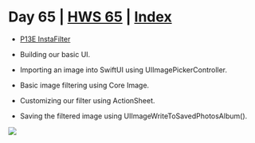 # Day 65 | [HWS 65](https://www.hackingwithswift.com/100/swiftui/65) | [Index](https://github.com/JulesMoorhouse/100DaysOfSwiftUI/blob/main/README.md)

 - [P13E InstaFilter](https://github.com/JulesMoorhouse/100DaysOfSwiftUI/blob/main/P13E%20InstaFilter/P13E%20InstaFilter/ContentView.swift) 
 
 - Building our basic UI.
 - Importing an image into SwiftUI using UIImagePickerController.
 - Basic image filtering using Core Image.
 - Customizing our filter using ActionSheet.
 - Saving the filtered image using UIImageWriteToSavedPhotosAlbum().
  
<img src="../Images/day65e.gif" />
